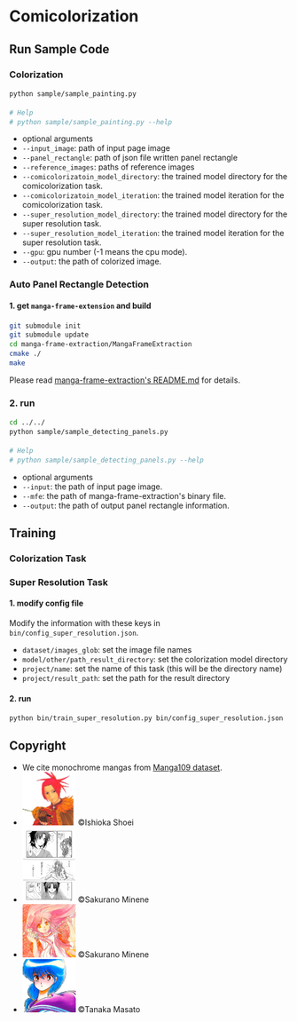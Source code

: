 # Comicolorization

## Run Sample Code

### Colorization
```bash
python sample/sample_painting.py

# Help
# python sample/sample_painting.py --help
```

* optional arguments
* `--input_image`: path of input page image
* `--panel_rectangle`: path of json file written panel rectangle
* `--reference_images`: paths of reference images
* `--comicolorizatoin_model_directory`: the trained model directory for the comicolorization task.
* `--comicolorizatoin_model_iteration`: the trained model iteration for the comicolorization task.
* `--super_resolution_model_directory`: the trained model directory for the super resolution task.
* `--super_resolution_model_iteration`: the trained model iteration for the super resolution task.
* `--gpu`: gpu number (-1 means the cpu mode).
* `--output`: the path of colorized image.

### Auto Panel Rectangle Detection
#### 1. get `manga-frame-extension` and build
```bash
git submodule init
git submodule update
cd manga-frame-extraction/MangaFrameExtraction
cmake ./
make
```

Please read [manga-frame-extraction's README.md](http://github.com/DwangoMediaVillage/manga_frame_extraction/blob/master/README.md) for details.

### 2. run
```bash
cd ../../
python sample/sample_detecting_panels.py

# Help
# python sample/sample_detecting_panels.py --help
```

* optional arguments
* `--input`: the path of input page image.
* `--mfe`: the path of manga-frame-extraction's binary file.
* `--output`: the path of output panel rectangle information.

## Training

### Colorization Task

### Super Resolution Task
#### 1. modify config file
Modify the information with these keys in `bin/config_super_resolution.json`.
* `dataset/images_glob`: set the image file names
* `model/other/path_result_directory`: set the colorization model directory
* `project/name`: set the name of this task (this will be the directory name)
* `project/result_path`: set the path for the result directory

#### 2. run
```bash
python bin/train_super_resolution.py bin/config_super_resolution.json
```

## Copyright
* We cite monochrome mangas from [Manga109 dataset](http://www.manga109.org/).
* <img src="./sample/Belmondo-1.png" width="96px"> ©Ishioka Shoei
* <img src="./sample/HinagikuKenzan_026.jpg" width="96px"> ©Sakurano Minene
* <img src="./sample/HinagikuKenzan-1.png" width="96px"> ©Sakurano Minene
* <img src="./sample/TasogareTsushin-1.png" width="96px"> ©Tanaka Masato
